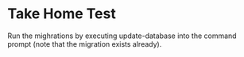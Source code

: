 # Take Home Test

Run the mighrations by executing update-database into the command prompt (note that the migration exists already).
